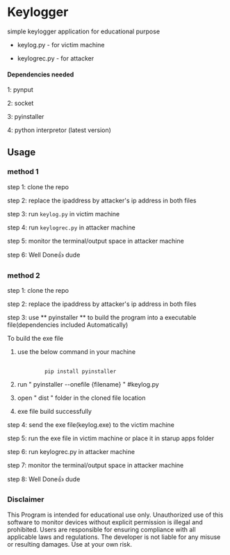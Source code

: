 
# Keylogger

simple keylogger application for educational purpose

+ keylog.py    -  for victim machine

+ keylogrec.py -  for attacker

#### Dependencies needed

1: pynput

2: socket

3: pyinstaller

4: python interpretor (latest version)

## Usage
### method 1

step 1: clone the repo 

step 2: replace the ipaddress by attacker's ip address in both files

step 3: run `keylog.py` in victim machine

step 4: run `keylogrec.py` in attacker machine

step 5: monitor the terminal/output space in attacker machine

step 6: Well Done👍 dude


### method 2

step 1: clone the repo 

step 2: replace the ipaddress by attacker's ip address in both files

step 3: use ** pyinstaller ** to build the program into a executable file(dependencies included Automatically)

To build the exe file

1. use the below command in your machine
##
                pip install pyinstaller


2. run "  pyinstaller --onefile {filename} "  #keylog.py

3. open " dist " folder in the cloned file location

4. exe file build successfully

step 4: send the exe file(keylog.exe) to the victim machine

step 5: run the exe file in victim machine or place it in starup apps folder 

step 6: run keylogrec.py in attacker machine

step 7: monitor the terminal/output space in attacker machine

step 8: Well Done👍 dude


### Disclaimer

This Program is intended for educational use only. Unauthorized use of this software to monitor devices without explicit permission is illegal and prohibited. Users are responsible for ensuring compliance with all applicable laws and regulations. The developer is not liable for any misuse or resulting damages. Use at your own risk.
